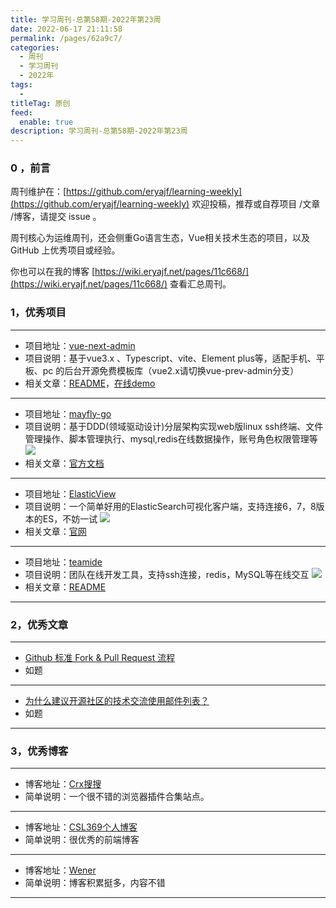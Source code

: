```yaml
---
title: 学习周刊-总第58期-2022年第23周
date: 2022-06-17 21:11:58
permalink: /pages/62a9c7/
categories:
  - 周刊
  - 学习周刊
  - 2022年
tags:
  -
titleTag: 原创
feed:
  enable: true
description: 学习周刊-总第58期-2022年第23周
---
```


### 0 ，前言

周刊维护在：[https://github.com/eryajf/learning-weekly](https://github.com/eryajf/learning-weekly)  欢迎投稿，推荐或自荐项目 /文章 /博客，请提交 issue 。

周刊核心为运维周刊，还会侧重Go语言生态，Vue相关技术生态的项目，以及 GitHub 上优秀项目或经验。

你也可以在我的博客 [https://wiki.eryajf.net/pages/11c668/](https://wiki.eryajf.net/pages/11c668/) 查看汇总周刊。


### 1，优秀项目

---
- 项目地址：[vue-next-admin](https://gitee.com/lyt-top/vue-next-admin "vue-next-admin")
- 项目说明：基于vue3.x 、Typescript、vite、Element plus等，适配手机、平板、pc 的后台开源免费模板库（vue2.x请切换vue-prev-admin分支）
- 相关文章：[README](https://gitee.com/lyt-top/vue-next-admin/blob/master/README.md)，[在线demo](https://lyt-top.gitee.io/vue-next-admin-preview/#/home)
---
- 项目地址：[mayfly-go](https://gitee.com/objs/mayfly-go "mayfly-go")
- 项目说明：基于DDD(领域驱动设计)分层架构实现web版linux ssh终端、文件管理操作、脚本管理执行、mysql,redis在线数据操作，账号角色权限管理等
  ![](http://t.eryajf.net/imgs/2022/05/ae374c5bdb1076f6.jpg)
- 相关文章：[官方文档](https://objs.gitee.io/mayfly-go-docs/)
---
- 项目地址：[ElasticView](https://github.com/1340691923/ElasticView)
- 项目说明：一个简单好用的ElasticSearch可视化客户端，支持连接6，7，8版本的ES，不妨一试
  ![](http://t.eryajf.net/imgs/2022/05/7b609a87299e221e.png)
- 相关文章：[官网](www.elastic-view.cn/)
---
- 项目地址：[teamide](https://github.com/team-ide/teamide)
- 项目说明：团队在线开发工具，支持ssh连接，redis，MySQL等在线交互
  ![](http://t.eryajf.net/imgs/2022/05/78576e15909690a9.png)
- 相关文章：[README](https://github.com/team-ide/teamide#readme)
---

### 2，优秀文章

---
- [Github 标准 Fork & Pull Request 流程](https://aaronflower.github.io/essays/github-fork-pull-workflow.html)
- 如题
---
- [为什么建议开源社区的技术交流使用邮件列表？](https://mp.weixin.qq.com/s/Lze1XZtrywpC8H2A66bGwQ)
- 如题
---

### 3，优秀博客

---
- 博客地址：[Crx搜搜](https://www.crxsoso.com/)
- 简单说明：一个很不错的浏览器插件合集站点。
---
- 博客地址：[CSL369个人博客](https://csl369.gitee.io/)
- 简单说明：很优秀的前端博客
---
- 博客地址：[Wener](https://wener.me/)
- 简单说明：博客积累挺多，内容不错
---